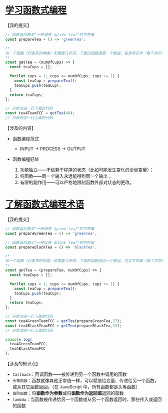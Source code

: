 # [学习函数式编程](https://www.freecodecamp.org/chinese/learn/javascript-algorithms-and-data-structures/functional-programming/learn-about-functional-programming)

【我的提交】

````javascript
// 函数返回表示“一杯绿茶（green tea）”的字符串
const prepareTea = () => 'greenTea';

/*
有一个函数（代表茶的种类）和需要几杯茶，下面的函数返回一个数组，包含字符串（每个字符串表示一杯特别种类的茶）。
*/
const getTea = (numOfCups) => {
  const teaCups = [];

  for(let cups = 1; cups <= numOfCups; cups += 1) {
    const teaCup = prepareTea();
    teaCups.push(teaCup);
  }
  return teaCups;
};

// 只修改这一行下面的代码
const tea4TeamFCC = getTea(40);
// 只修改这一行上面的代码
````

【涉及的内容】

* 函数编程范式

  * INPUT -> PROCESS -> OUTPUT
* 函数编程好处

  1. 功能独立——不依赖于程序的状态（比如可能发生变化的全局变量）；
  2. 纯函数——同一个输入永远能得到同一个输出；
  3. 有限的副作用——可以严格地限制函数外部对状态的更改。

# [了解函数式编程术语](https://www.freecodecamp.org/chinese/learn/javascript-algorithms-and-data-structures/functional-programming/understand-functional-programming-terminology)

【我的提交】

````javascript
// 函数返回表示“一杯绿茶（green tea）”的字符串
const prepareGreenTea = () => 'greenTea';

// 函数返回表示“一杯红茶（black tea）”的字符串
const prepareBlackTea = () => 'blackTea';

/*
有一个函数（代表茶的种类）和需要几杯茶，下面的函数返回一个数组，包含字符串（每个字符串表示一杯特别种类的茶）。
*/
const getTea = (prepareTea, numOfCups) => {
  const teaCups = [];

  for(let cups = 1; cups <= numOfCups; cups += 1) {
    const teaCup = prepareTea();
    teaCups.push(teaCup);
  }
  return teaCups;
};

// 只修改这一行下面的代码
const tea4GreenTeamFCC = getTea(prepareGreenTea,27);
const tea4BlackTeamFCC = getTea(prepareBlackTea,13);
// 只修改这一行上面的代码

console.log(
  tea4GreenTeamFCC,
  tea4BlackTeamFCC
);
````

【涉及的知识点】

* `Callback`：回调函数——被传递到另一个函数中调用的函数
* `头等函数`：函数就像其他正常值一样，可以赋值给变量、传递给另一个函数，或从其它函数返回。（在 JavaScript 中，所有函数都是头等函数）
* `高阶函数`：将**函数作为参数**或将**函数作为返回值**返回的函数
* `lambda`：当函数被传递给另一个函数或从另一个函数返回时，那些传入或返回的函数